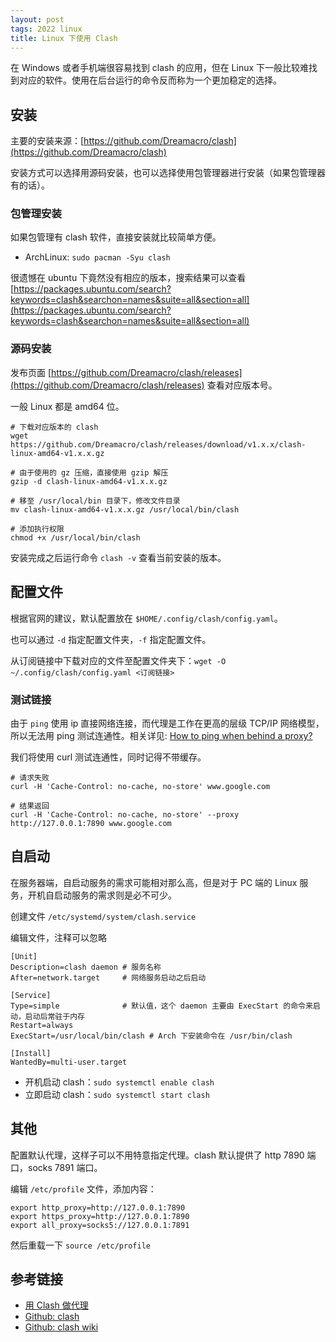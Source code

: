 ```yaml
---
layout: post
tags: 2022 linux
title: Linux 下使用 Clash
---
```


在 Windows 或者手机端很容易找到 clash 的应用，但在 Linux 下一般比较难找到对应的软件。使用在后台运行的命令反而称为一个更加稳定的选择。

## 安装

主要的安装来源：[https://github.com/Dreamacro/clash](https://github.com/Dreamacro/clash)

安装方式可以选择用源码安装，也可以选择使用包管理器进行安装（如果包管理器有的话）。

### 包管理安装

如果包管理有 clash 软件，直接安装就比较简单方便。

- ArchLinux: `sudo pacman -Syu clash`

很遗憾在 ubuntu 下竟然没有相应的版本，搜索结果可以查看 [https://packages.ubuntu.com/search?keywords=clash&searchon=names&suite=all&section=all](https://packages.ubuntu.com/search?keywords=clash&searchon=names&suite=all&section=all)

### 源码安装

发布页面 [https://github.com/Dreamacro/clash/releases](https://github.com/Dreamacro/clash/releases) 查看对应版本号。

一般 Linux 都是 amd64 位。

```shell
# 下载对应版本的 clash
wget https://github.com/Dreamacro/clash/releases/download/v1.x.x/clash-linux-amd64-v1.x.x.gz

# 由于使用的 gz 压缩，直接使用 gzip 解压
gzip -d clash-linux-amd64-v1.x.x.gz

# 移至 /usr/local/bin 目录下，修改文件目录
mv clash-linux-amd64-v1.x.x.gz /usr/local/bin/clash

# 添加执行权限
chmod +x /usr/local/bin/clash
```

安装完成之后运行命令 `clash -v` 查看当前安装的版本。

## 配置文件

根据官网的建议，默认配置放在 `$HOME/.config/clash/config.yaml`。

也可以通过 `-d` 指定配置文件夹，`-f` 指定配置文件。

从订阅链接中下载对应的文件至配置文件夹下：`wget -O ~/.config/clash/config.yaml <订阅链接>`

### 测试链接

由于 `ping` 使用 ip 直接网络连接，而代理是工作在更高的层级 TCP/IP 网络模型，所以无法用 ping 测试连通性。相关详见: [How to ping when behind a proxy?](https://superuser.com/questions/175428/how-to-ping-when-behind-a-proxy)

我们将使用 curl 测试连通性，同时记得不带缓存。

```shell
# 请求失败
curl -H 'Cache-Control: no-cache, no-store' www.google.com

# 结果返回
curl -H 'Cache-Control: no-cache, no-store' --proxy http://127.0.0.1:7890 www.google.com
```

## 自启动

在服务器端，自启动服务的需求可能相对那么高，但是对于 PC 端的 Linux 服务，开机自启动服务的需求则是必不可少。

创建文件 `/etc/systemd/system/clash.service`

编辑文件，注释可以忽略

```shell
[Unit]
Description=clash daemon # 服务名称
After=network.target     # 网络服务启动之后启动

[Service]
Type=simple              # 默认值，这个 daemon 主要由 ExecStart 的命令来启动，启动后常驻于内存
Restart=always
ExecStart=/usr/local/bin/clash # Arch 下安装命令在 /usr/bin/clash

[Install]
WantedBy=multi-user.target
```

- 开机启动 clash：`sudo systemctl enable clash`
- 立即启动 clash：`sudo systemctl start clash`

## 其他

配置默认代理，这样子可以不用特意指定代理。clash 默认提供了 http 7890 端口，socks 7891 端口。

编辑 `/etc/profile` 文件，添加内容：

```shell
export http_proxy=http://127.0.0.1:7890
export https_proxy=http://127.0.0.1:7890
export all_proxy=socks5://127.0.0.1:7891
```

然后重载一下 `source /etc/profile`

## 参考链接

- [用 Clash 做代理](https://maintao.com/2021/use-clash-as-a-proxy/)
- [Github: clash](https://github.com/Dreamacro/clash)
- [Github: clash wiki](https://github.com/Dreamacro/clash/wiki)
